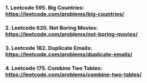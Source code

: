 ### 1. Leetcode 595. Big Countries: https://leetcode.com/problems/big-countries/


### 2. Leetcode 620. Not Boring Movies: https://leetcode.com/problems/not-boring-movies/


### 3. Leetcode 182. Duplicate  Emails: https://leetcode.com/problems/duplicate-emails/


### 4. Leetcode 175. Combine Two Tables: https://leetcode.com/problems/combine-two-tables/
